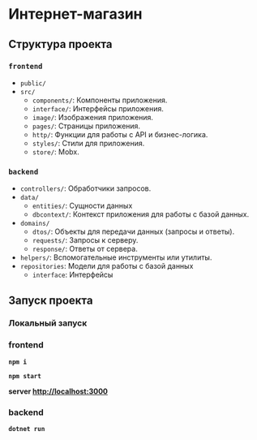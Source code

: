 # Интернет-магазин

## Структура проекта

### `frontend`
- `public/`
- `src/`
    - `components/`: Компоненты приложения.
    - `interface/`: Интерфейсы приложения.
    - `image/`: Изображения приложения.
    - `pages/`: Страницы приложения.
    - `http/`: Функции для работы с API и бизнес-логика.
    - `styles/`: Стили для приложения.
    - `store/`: Mobx.

### `backend`
- `controllers/`: Обработчики запросов.
- `data/`
  - `entities/`: Сущности данных
  - `dbcontext/`: Контекст приложения для работы с базой данных.
- `domains/`
  - `dtos/`: Объекты для передачи данных (запросы и ответы).
  - `requests/`: Запросы к серверу.
  - `response/`: Ответы от сервера.
- `helpers/`: Вспомогательные инструменты или утилиты.
- `repositories`: Модели для работы с базой данных
  - `interface`: Интерфейсы


## Запуск проекта

### Локальный запуск

### frontend

**`npm i`**

**`npm start`**

**server [http://localhost:3000](http://localhost:3000)**

### backend

**`dotnet run`**